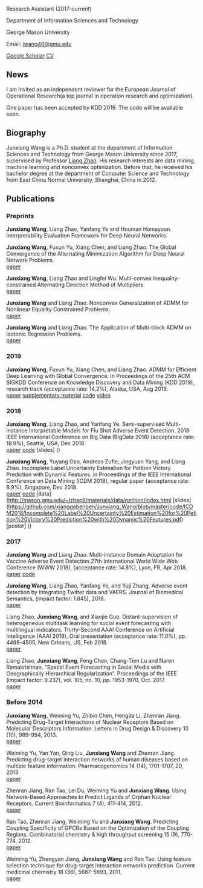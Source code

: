 Research Assistant (2017-current)

Department of Information Sciences and Technology

George Mason University

Email: jwang40@gmu.edu

[Google Scholar](https://scholar.google.com/citations?hl=en&user=UBFTZbAAAAAJ&view_op=list_works&sortby=pubdate)    [CV](https://github.com/xianggebenben/Junxiang_Wang/blob/master/resume.pdf)

## News
I am invited as an independent reviewer for the European Journal of Operational Research(a top journal in operation research and optimization).

One paper has been accepted by KDD 2019. The code will be available soon.


## Biography

Junxiang Wang is a Ph.D. student at the department of Information Sciences and Technology from George Mason University since 2017, supervised by Professor [Liang Zhao](http://mason.gmu.edu/~lzhao9/). His research interests are data mining, machine learning and nonconvex optimization. Before that, he received his bachelor degree at the department of Computer Science and Technology from East China Normal University, Shanghai, China in 2012.

## Publications
### Preprints
**Junxiang Wang**, Liang Zhao, Yanfang Ye and Houman Homayoun. Interpretability Evaluation Framework for Deep Neural Networks.

**Junxiang Wang**, Fuxun Yu, Xiang Chen, and Liang Zhao. The Global Convergence of the Alternating Minimization Algorithm for Deep Neural Network Problems.  
[paper](https://arxiv.org/abs/1811.04187)

**Junxiang Wang**, Liang Zhao and Lingfei Wu. Multi-convex Inequality-constrained Alternating Direction Method of Multipliers.  
[paper](https://arxiv.org/abs/1902.10882)

**Junxiang Wang** and Liang Zhao. Nonconvex Generalization of ADMM for Nonlinear Equality Constrained Problems.  
[paper](https://arxiv.org/abs/1705.03412)

**Junxiang Wang** and Liang Zhao. The Application of Multi-block ADMM on Isotonic Regression Problems.  
[paper](https://arxiv.org/abs/1903.01054)
### 2019
**Junxiang Wang**, Fuxun Yu, Xiang Chen, and Liang Zhao. ADMM for Efficient Deep Learning with Global Convergence. in Proceedings of the 25th ACM SIGKDD Conference on Knowledge Discovery and Data Mining (KDD 2019), research track (acceptance rate: 14.2%), Alaska, USA, Aug 2019.  
[paper](https://www.researchgate.net/publication/332739083_ADMM_for_Efficient_Deep_Learning_with_Global_Convergence)    [supplementary material](https://arxiv.org/abs/1905.13611)    [code](https://github.com/xianggebenben/dlADMM)    [video](https://www.youtube.com/watch?v=J3pCqVhud_M)

### 2018
**Junxiang Wang**, Liang Zhao, and Yanfang Ye. Semi-supervised Multi-instance Interpretable Models for Flu Shot Adverse Event Detection. 2018 IEEE International Conference on Big Data (BigData 2018) (acceptance rate: 18.9%), Seattle, USA, Dec 2018.  
[paper](https://ieeexplore.ieee.org/document/8622434) [code](https://github.com/xianggebenben/Junxiang_Wang/tree/master/code/BigData2018) [slides] ()

**Junxiang Wang**, Yuyang Gao, Andreas Zufle, Jingyuan Yang, and Liang Zhao. Incomplete Label Uncertainty Estimation for Petition Victory Prediction with Dynamic Features. in Proceedings of the IEEE International Conference on Data Mining (ICDM 2018), regular paper (acceptance rate: 8.9%), Singapore, Dec 2018.  
[paper](https://ieeexplore.ieee.org/document/8594878) [code](https://github.com/xianggebenben/Junxiang_Wang/tree/master/code/ICDM2018) [data](http://mason.gmu.edu/~lzhao9/materials/data/petition/index.html  [slides] (https://github.com/xianggebenben/Junxiang_Wang/blob/master/code/ICDM2018/Incomplete%20Label%20Uncertainty%20Estimation%20for%20Petition%20Victory%20Prediction%20with%20Dynamic%20Features.pdf) [poster] ()
### 2017
**Junxiang Wang** and Liang Zhao. Multi-instance Domain Adaptation for Vaccine Adverse Event Detection.27th International World Wide Web Conference (WWW 2018), (acceptance rate: 14.8%), Lyon, FR, Apr 2018.  
[paper](https://dl.acm.org/citation.cfm?id=3186051) [code](https://github.com/xianggebenben/Junxiang_Wang/tree/master/code/WWW2018)

**Junxiang Wang**, Liang Zhao, Yanfang Ye, and Yuji Zhang. Adverse event detection by integrating Twitter data and VAERS. Journal of Biomedical Semantics, (impact factor: 1.845), 2018.  
[paper](https://jbiomedsem.biomedcentral.com/articles/10.1186/s13326-018-0184-y)

Liang Zhao, **Junxiang Wang**, and Xiaojie Guo. Distant-supervision of heterogeneous multitask learning for social event forecasting with multilingual indicators. Thirty-Second AAAI Conference on Artificial Intelligence (AAAI 2018), Oral presentation (acceptance rate: 11.0%), pp. 4498-4505, New Orleans, US, Feb 2018.  
[paper](https://aaai.org/ocs/index.php/AAAI/AAAI18/paper/view/16556)

Liang Zhao, **Junxiang Wang**, Feng Chen, Chang-Tien Lu and Naren Ramakrishnan. “Spatial Event Forecasting in Social Media with Geographically Hierarchical Regularization”. Proceedings of the IEEE (impact factor: 9.237), vol. 105, no. 10, pp. 1953-1970, Oct. 2017.  
[paper](https://ieeexplore.ieee.org/document/8011465)
### Before 2014
**Junxiang Wang**, Weiming Yu, Zhibin Chen, Hengda Li, Zhenran Jiang. Predicting Drug-Target Interactions of Nuclear Receptors Based on Molecular Descriptors Information. Letters in Drug Design & Discovery 10 (10), 989-994, 2013.  
[paper](https://www.ingentaconnect.com/content/ben/lddd/2013/00000010/00000010/art00012)

Weiming Yu, Yan Yan, Qing Liu, **Junxiang Wang** and Zhenran Jiang. Predicting drug–target interaction networks of human diseases based on multiple feature information. Pharmacogenomics 14 (14), 1701-1707, 20, 2013.  
[paper](https://www.futuremedicine.com/doi/abs/10.2217/pgs.13.162)

Zhenran Jiang, Ran Tao, Lei Du, Weiming Yu and **Junxiang Wang**. Using Network-Based Approaches to Predict Ligands of Orphan Nuclear Receptors. Current Bioinformatics 7 (4), 411-414, 2012.  
[paper](https://www.ingentaconnect.com/content/ben/cbio/2012/00000007/00000004/art00008)

Ran Tao, Zhenran Jiang, Weiming Yu and **Junxiang Wang**. Predicting Coupling Specificity of GPCRs Based on the Optimization of the Coupling Regions. Combinatorial chemistry & high throughput screening 15 (9), 770-774, 2012.  
[paper](https://www.ingentaconnect.com/content/ben/cchts/2012/00000015/00000009/art00009)

Weiming Yu, Zhengyan Jiang, **Junxiang Wang** and Ran Tao. Using feature selection technique for drug-target interaction networks prediction. Current medicinal chemistry 18 (36), 5687-5693, 2011.  
[paper](https://www.ingentaconnect.com/content/ben/cmc/2011/00000018/00000036/art00014)
